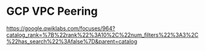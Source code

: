 # GCP VPC Peering

<https://google.qwiklabs.com/focuses/964?catalog_rank=%7B%22rank%22%3A10%2C%22num_filters%22%3A3%2C%22has_search%22%3Afalse%7D&parent=catalog>
